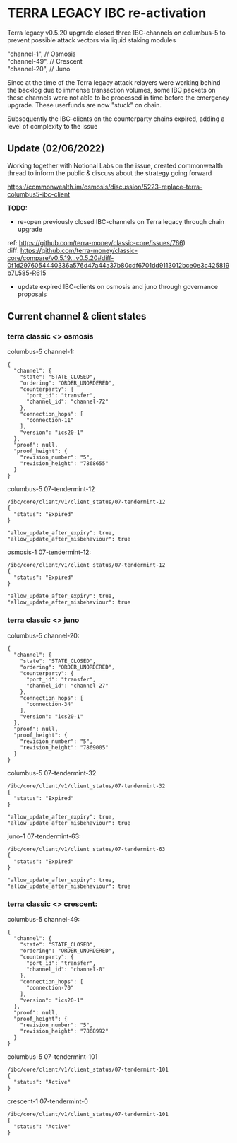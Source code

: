 # TERRA LEGACY IBC re-activation

Terra legacy v0.5.20 upgrade closed three IBC-channels on columbus-5 to prevent possible attack vectors via liquid staking modules

"channel-1", // Osmosis  
"channel-49", // Crescent  
"channel-20", // Juno  

Since at the time of the Terra legacy attack relayers were working behind the backlog due to immense transaction volumes, some IBC packets on these channels were not able to be processed in time before the emergency upgrade. These userfunds are now "stuck" on chain.

Subsequently the IBC-clients on the counterparty chains expired, adding a level of complexity to the issue

## Update (02/06/2022)

Working together with Notional Labs on the issue, created commonwealth thread to inform the public & discuss about the strategy going forward

https://commonwealth.im/osmosis/discussion/5223-replace-terra-columbus5-ibc-client

**TODO:**

- re-open previously closed IBC-channels on Terra legacy through chain upgrade 

ref: https://github.com/terra-money/classic-core/issues/766)  
diff: https://github.com/terra-money/classic-core/compare/v0.5.19...v0.5.20#diff-0f1d2976054440336a576d47a44a37b80cdf6701dd9113012bce0e3c425819b7L585-R615

- update expired IBC-clients on osmosis and juno through governance proposals

## Current channel & client states

### terra classic <> osmosis

columbus-5 channel-1:
```
{
  "channel": {
    "state": "STATE_CLOSED",
    "ordering": "ORDER_UNORDERED",
    "counterparty": {
      "port_id": "transfer",
      "channel_id": "channel-72"
    },
    "connection_hops": [
      "connection-11"
    ],
    "version": "ics20-1"
  },
  "proof": null,
  "proof_height": {
    "revision_number": "5",
    "revision_height": "7868655"
  }
}
```

columbus-5 07-tendermint-12
```
/ibc/core/client/v1/client_status/07-tendermint-12
{
  "status": "Expired"
}

"allow_update_after_expiry": true,
"allow_update_after_misbehaviour": true
```

osmosis-1 07-tendermint-12:
```
/ibc/core/client/v1/client_status/07-tendermint-12
{
  "status": "Expired"
}

"allow_update_after_expiry": true,
"allow_update_after_misbehaviour": true
```

### terra classic <> juno

columbus-5 channel-20:
```
{
  "channel": {
    "state": "STATE_CLOSED",
    "ordering": "ORDER_UNORDERED",
    "counterparty": {
      "port_id": "transfer",
      "channel_id": "channel-27"
    },
    "connection_hops": [
      "connection-34"
    ],
    "version": "ics20-1"
  },
  "proof": null,
  "proof_height": {
    "revision_number": "5",
    "revision_height": "7869005"
  }
}
```

columbus-5 07-tendermint-32
```
/ibc/core/client/v1/client_status/07-tendermint-32
{
  "status": "Expired"
}

"allow_update_after_expiry": true,
"allow_update_after_misbehaviour": true
```

juno-1 07-tendermint-63:
```
/ibc/core/client/v1/client_status/07-tendermint-63
{
  "status": "Expired"
}

"allow_update_after_expiry": true,
"allow_update_after_misbehaviour": true
```

### terra classic <> crescent:

columbus-5 channel-49:
```
{
  "channel": {
    "state": "STATE_CLOSED",
    "ordering": "ORDER_UNORDERED",
    "counterparty": {
      "port_id": "transfer",
      "channel_id": "channel-0"
    },
    "connection_hops": [
      "connection-70"
    ],
    "version": "ics20-1"
  },
  "proof": null,
  "proof_height": {
    "revision_number": "5",
    "revision_height": "7868992"
  }
}
```

columbus-5 07-tendermint-101
```
/ibc/core/client/v1/client_status/07-tendermint-101
{
  "status": "Active"
}
```

crescent-1 07-tendermint-0
```
/ibc/core/client/v1/client_status/07-tendermint-101
{
  "status": "Active"
}
```